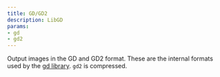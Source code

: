 ```yaml
---
title: GD/GD2
description: LibGD
params:
- gd
- gd2
---
```

Output images in the GD and GD2 format. These are the internal
formats used by the [gd library](https://libgd.github.io/). `gd2` is compressed.
